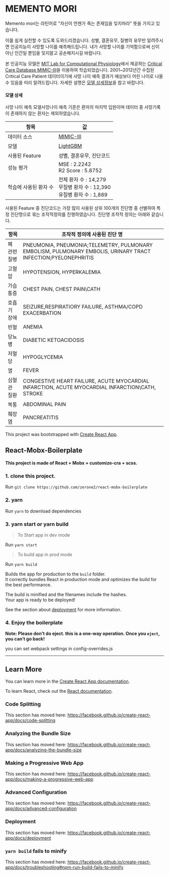 # MEMENTO MORI

Memento mori는 라틴어로 "자신이 언젠가 죽는 존재임을 잊지마라" 뜻을 가지고 있습니다.

이를 쉽게 실천할 수 있도록 도와드리겠습니다.
성별, 결혼유무, 질병의 유무만 알려주시면 인공지능이 사망할 나이를 예측해드립니다.
내가 사망할 나이를 기억함으로써 신이 아닌 인간일 뿐임을 잊지말고 공손해지시길 바랍니다.

본 인공지능 모델은 [MIT Lab for Computational Physiology](https://lcp.mit.edu/)에서 제공하는 [Critical Care Database MIMIC-III](https://mimic.physionet.org/)을 이용하여 학습되었습니다. 2001~2012년간 수집된 Critical Care Patient 데이터이기에 사망 나이 예측 결과가 예상보다 어린 나이로 나올 수 있음을 미리 알려드립니다. 자세한 설명은 [모델 상세정보](https://github.com/CDP-BETA/memento-mori/blob/master/README.md#%EC%82%AC%EB%A7%9D-%EB%82%98%EC%9D%B4-%EC%98%88%EC%B8%A1-%EB%AA%A8%EB%8D%B8)을 참고 바랍니다.

#### 모델 상세 

사망 나이 예측 모델사망나이 예측 기준은 환자의 마지막 입원이며 데이터 중 사망기록이 존재하지 않는 환자는 제외하였습니다. 

| 항목                  | 값                                                           |
| --------------------- | ------------------------------------------------------------ |
| 데이터 소스           | [MIMIC-III](https://mimic.physionet.org/)                    |
| 모델                  | [LightGBM](https://github.com/microsoft/LightGBM)            |
| 사용된 Feature        | 성별, 결혼유무, 진단코드                                     |
| 성능 평가             | MSE : 2.2242<br />R2 Score : 5.8752                          |
| 학습에 사용된 환자 수 | 전체 환자 수 : 14,279<br />무질병 환자 수 : 12,390<br />유질병 환자 수 : 1,889 |

사용된 Feature 중 진단코드는 가장 많이 사용된 상위 100개의 진단명 중 선별하여 특정 진단명으로 묶는 조작적정의를 진행하였습니다. 진단명 조작적 정의는 아래와 같습니다.

| 항목         | 조작적 정의에 사용된 진단 명                                 |
| ------------ | ------------------------------------------------------------ |
| 폐 관련 질병 | PNEUMONIA, PNEUMONIA;TELEMETRY, PULMONARY EMBOLISM, PULMONARY EMBOLIS, URINARY TRACT INFECTION;PYELONEPHRITIS |
| 고혈압       | HYPOTENSION, HYPERKALEMIA                                    |
| 가슴통증     | CHEST PAIN, CHEST PAIN\CATH                                  |
| 호흡기 장애  | SEIZURE,RESPIRATIORY FAILURE, ASTHMA/COPD EXACERBATION       |
| 빈혈         | ANEMIA                                                       |
| 당뇨병       | DIABETIC KETOACIDOSIS                                        |
| 저혈당       | HYPOGLYCEMIA                                                 |
| 열           | FEVER                                                        |
| 심혈관 질환  | CONGESTIVE HEART FAILURE, ACUTE MYOCARDIAL INFARCTION, ACUTE MYOCARDIAL INFARCTION\\CATH, STROKE |
| 복통         | ABDOMINAL PAIN                                               |
| 췌장염       | PANCREATITIS                                                 |



This project was bootstrapped with [Create React App](https://github.com/facebook/create-react-app).

## React-Mobx-Boilerplate

#### This project is made of React + Mobx + customize-cra + scss.

### 1. clone this project.

Run 
```git clone https://github.com/zerone2/react-mobx-boilerplate```

### 2. yarn 

Run ```yarn``` to download dependencies

### 3. yarn start or yarn build

>To Start app in dev mode

Run ```yarn start```

>To build app in prod mode

Run ```yarn build```

Builds the app for production to the `build` folder.<br />
It correctly bundles React in production mode and optimizes the build for the best performance.

The build is minified and the filenames include the hashes.<br />
Your app is ready to be deployed!

See the section about [deployment](https://facebook.github.io/create-react-app/docs/deployment) for more information.

### 4. Enjoy the boilerplate

**Note: Please don't do eject. this is a one-way operation. Once you `eject`, you can’t go back!**

you can set webpack settings in config-overrides.js


---


## Learn More

You can learn more in the [Create React App documentation](https://facebook.github.io/create-react-app/docs/getting-started).

To learn React, check out the [React documentation](https://reactjs.org/).


### Code Splitting

This section has moved here: https://facebook.github.io/create-react-app/docs/code-splitting

### Analyzing the Bundle Size

This section has moved here: https://facebook.github.io/create-react-app/docs/analyzing-the-bundle-size

### Making a Progressive Web App

This section has moved here: https://facebook.github.io/create-react-app/docs/making-a-progressive-web-app

### Advanced Configuration

This section has moved here: https://facebook.github.io/create-react-app/docs/advanced-configuration

### Deployment

This section has moved here: https://facebook.github.io/create-react-app/docs/deployment

### `yarn build` fails to minify

This section has moved here: https://facebook.github.io/create-react-app/docs/troubleshooting#npm-run-build-fails-to-minify
